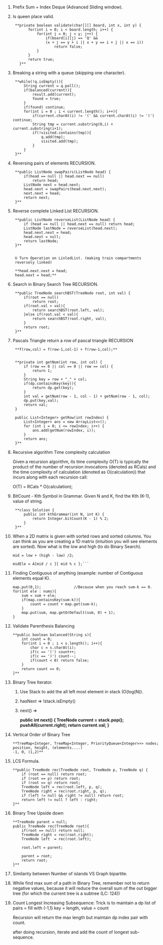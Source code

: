 1. Prefix Sum + Index Deque (Advanced Sliding window).
2. Is queen place valid.

        **private boolean validate(char[][] board, int x, int y) {
              for(int i = 0; i < board.length; i++) {
                  for(int j = 0; j < y; j++) {
                      if(board[i][j] == 'Q' && 
                      (x + j == y + i || x + y == i + j || x == i))
                          return false;
                  }
              }
              return true;
          }**

3. Breaking a string with a queue (skipping one character).

        **while(!q.isEmpty()){
            String current = q.poll();
            if(balanced(current)){
                result.add(current);
                found = true;
            }
            if(found) continue;
            for(int i = 0 ; i < current.length(); i++){
                if(current.charAt(i) != '(' && current.charAt(i) != ')') continue;
                String tmp = current.substring(0,i) + current.substring(i+1);
                if(!visited.contains(tmp)){
                    q.add(tmp);
                    visited.add(tmp);
                }
            }
        }**

4. Reversing pairs of elements RECURSION.

        **public ListNode swapPairs(ListNode head) {
            if(head == null || head.next == null)
                return head;
            ListNode next = head.next;
            head.next = swapPairs(head.next.next);
            next.next = head;
            return next;
        }**

5. Reverse complete Linked List RECURSION.

        **public ListNode reverseList(ListNode head) {
            if (head == null || head.next == null) return head;
            ListNode lastNode = reverseList(head.next);
            head.next.next = head;
            head.next = null;
            return lastNode;
        }**

            
        U Turn Operation on LinledList. (making train compartments
        reversely linked)
        
        **head.next.next = head;
        head.next = head;**
        
6. Search in Binary Search Tree RECURSION.

        **public TreeNode searchBST(TreeNode root, int val) {
            if(root == null)
                return root;
            if(root.val > val){
                return searchBST(root.left, val);
            }else if(root.val < val){
                return searchBST(root.right, val);
            }
            return root;
        }**


7. Pascals Triangle return a row of pascal triangle RECURSION

        **f(row,col) = f(row-1,col-1) + f(row-1,col);**
        
    
        **private int getNum(int row, int col) {
            if (row == 0 || col == 0 || row == col) {
                return 1;
            }
            String key = row + "_" + col;
            if(dp.containsKey(key)){
                return dp.get(key);
            }
            int val = getNum(row - 1, col - 1) + getNum(row - 1, col);
            dp.put(key,val);
            return val;
        }
    
        public List<Integer> getRow(int rowIndex) {
            List<Integer> ans = new ArrayList<>();
            for (int i = 0; i <= rowIndex; i++) {
                ans.add(getNum(rowIndex, i));
            }
            return ans;
        }**

8. Recursive algorithm Time complexity calculation

    Given a recursion algorithm, its time complexity 
    O(T) is typically the product of the number of recursion 
    invocations (denoted as RCals) and the time complexity of calculation 
    (denoted as O(calculation)) that incurs along with each recursion 
    call:
    
    O(T) = RCals * O(calculation);
    
    
9. BitCount - Kth Symbol in Grammar. Given N and K, find the Kth (K-1), value
    of string.

        **class Solution {
            public int kthGrammar(int N, int K) {
                return Integer.bitCount(K - 1) % 2;
            }
        }**

10. When a 2D matrix is given with sorted rows and sorted columns. You can think
    as you are creating a 1D matrix (intuition you will see elements are 
    sorted). Now what is the low and high (to do Binary Search).
    
    ```low = 0; high = r * c - 1;
    mid = low + (high - low) /2;
    
    midEle = A[mid / c ][ mid % c ];```

11. Finding Contiguous of anything (example: number of Contiguous elements 
    equal K).
    
    
        map.put(0,1);               //Because when you reach sum-k == 0.
        for(int ele : nums){
            sum = sum + ele;
            if(map.containsKey(sum-k)){
                count = count + map.get(sum-k);
            }
            map.put(sum, map.getOrDefault(sum, 0) + 1);
        }
      

12. Validate Parenthesis Balancing

        **public boolean balanced(String s){
            int count = 0;
            for(int i = 0 ; i < s.length(); i++){
                char c = s.charAt(i);
                if(c == '(') count++;
                if(c == ')') count--;
                if(count < 0) return false;
            }
            return count == 0;
        }**        

13. Binary Tree Iterator.
    1. Use Stack to add the all left most element in stack (O(log(N)).
    2. hasNext => !stack.isEmpty()
    3. next() => 
    
       **public int next() {
           TreeNode current = stack.pop();
           pushAll(current.right);
           return current.val;
       }**

14. Vertical Order of Binary Tree
    
        **TreeMap<Integer, TreeMap<Integer, PriorityQueue<Integer>>> nodes;
        position, height, (elements....)
        -1, 0, (1,2)**
           
15. LCS Formula.

        **public TreeNode rec(TreeNode root, TreeNode p, TreeNode q) {
            if (root == null) return root;
            if (root == p) return root;
            if (root == q) return root;
            TreeNode left = rec(root.left, p, q);
            TreeNode right = rec(root.right, p, q);
            if (left != null && right != null) return root;
            return left != null ? left : right;
        }**

16. Binary Tree Upside down

        **TreeNode parent = null;
        public TreeNode rec(TreeNode root){
            if(root == null) return null;
            TreeNode right = rec(root.right);
            TreeNode left  = rec(root.left);
    
            root.left = parent;
            
            parent = root;
            return root;
        }**

17. Similarity between Number of islands VS Graph bipartite.

18. While find max sum of a path in Binary Tree, remember not to return negative
    values, because it will reduce the overall sum of the out bigger tree (for
    which the current tree is a subtree (LC: 124))

19. Count Longest Increasing Subsequence:
    Trick is to maintain a dp list of pairs = fill with (-1,1)
    key = length, value = count
    
    Recursion will return the max length but maintain dp index pair with count.
    
    after doing recursion, iterate and add the count of longest sub-sequence.